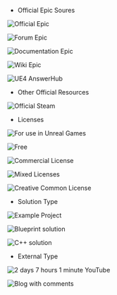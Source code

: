 + Official Epic Soures

![Official Epic](https://img.shields.io/badge/official-epic-lightgrey.svg)

![Forum Epic](https://img.shields.io/badge/forum-epic-lightgrey.svg)

![Documentation Epic](https://img.shields.io/badge/documentation-epic-lightgrey.svg)

![Wiki Epic](https://img.shields.io/badge/wiki-epic-lightgrey.svg)

![UE4 AnswerHub](https://img.shields.io/badge/answerhub-epic-lightgrey.svg)

+ Other Official Resources

![Official Steam](https://img.shields.io/badge/official-steam-000000.svg)

+ Licenses

![For use in Unreal Games](https://img.shields.io/badge/license-unreal-green.svg)

![Free](https://img.shields.io/badge/license-free-brightgreen.svg)

![Commercial License](https://img.shields.io/badge/license-commercial-red.svg)

![Mixed Licenses](https://img.shields.io/badge/license-mixed-blue.svg)

![Creative Common License](https://img.shields.io/badge/license-cc-yellowgreen.svg)

+ Solution Type

![Example Project](https://img.shields.io/badge/full-sample-brightgreen.svg)

![Blueprint solution](https://img.shields.io/badge/blueprint-solution-blue.svg)

![C++ solution](https://img.shields.io/badge/c++-solution-red.svg)

+ External Type

![2 days 7 hours 1 minute YouTube](https://img.shields.io/badge/youtube-2d7h1m-red.svg)

![Blog with comments](https://img.shields.io/badge/blog-comments-yellow.svg) 

